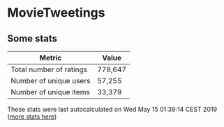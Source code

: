 # MovieTweetings
## Some stats

Metric | Value
--- | ---
Total number of ratings                 | 778,647
Number of unique users                  | 57,255
Number of unique items                  | 33,379
These stats were last autocalculated on Wed May 15 01:39:14 CEST 2019  ([more stats here](./stats.md))

